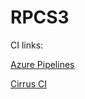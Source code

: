 RPCS3
=====

CI links:

[Azure Pipelines](https://dev.azure.com/illusion9804/rpcs3/_build?definitionId=3&_a=summary)

[Cirrus CI](https://cirrus-ci.com/github/illusion0001/rpcs3)

<!--

[![Cirrus CI - Base Branch Build Status](https://img.shields.io/cirrus/github/RPCS3/rpcs3?label=Cirrus%20CI&logo=cirrus-ci)](https://cirrus-ci.com/github/RPCS3/rpcs3)
[![RPCS3 Discord Server](https://img.shields.io/discord/272035812277878785?color=5865F2&label=RPCS3%20Discord&logo=discord&logoColor=white)](https://discord.me/rpcs3)

The world's first free and open-source PlayStation 3 emulator/debugger, written in C++ for Windows, Linux, macOS and FreeBSD.

You can find some basic information on our [**website**](https://rpcs3.net/). Game info is being populated on the [**Wiki**](https://wiki.rpcs3.net/).
For discussion about this emulator, PS3 emulation, and game compatibility reports, please visit our [**forums**](https://forums.rpcs3.net) and our [**Discord server**](https://discord.gg/RPCS3).

[**Support Lead Developers Nekotekina and kd-11 on Patreon**](https://www.patreon.com/Nekotekina)

## Contributing

If you want to help the project but do not code, the best way to help out is to test games and make bug reports. See:
* [Quickstart](https://rpcs3.net/quickstart)

If you want to contribute as a developer, please take a look at the following pages:

* [Coding Style](https://github.com/RPCS3/rpcs3/wiki/Coding-Style)
* [Developer Information](https://github.com/RPCS3/rpcs3/wiki/Developer-Information)
* [Roadmap](https://rpcs3.net/roadmap)

You should also contact any of the developers in the forums or in the Discord server to learn more about the current state of the emulator.

## Building

See [BUILDING.md](BUILDING.md) for more information about how to setup an environment to build RPCS3.

## Running

Check our friendly [quickstart](https://rpcs3.net/quickstart) guide to make sure your computer meets the minimum system requirements to run RPCS3.

Don't forget to have your graphics driver up to date and to install the [Visual C++ Redistributable Packages for Visual Studio 2019](https://aka.ms/vs/16/release/VC_redist.x64.exe) if you are a Windows user.

## License

Most files are licensed under the terms of GNU GPL-2.0-only License; see LICENSE file for details. Some files may be licensed differently; check appropriate file headers for details.

-->
